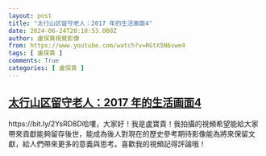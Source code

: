 ```yaml
---
layout: post
title: "太行山区留守老人：2017 年的生活画面4"
date: 2024-06-24T20:18:53.000Z
author: 盧保貴視覺影像
from: https://www.youtube.com/watch?v=RGtX5N6swe4
tags: [ 盧保貴 ]
comments: True
categories: [ 盧保貴 ]
---
```

<!--1719260333000-->
[太行山区留守老人：2017 年的生活画面4](https://www.youtube.com/watch?v=RGtX5N6swe4)
------

<div>
https://bit.ly/2YsRD8D哈嘍，大家好！我是盧寶貴！我拍攝的視頻希望能給大家帶來貢獻能夠留存後世，能成為後人對現在的歷史參考期待影像能為將來保留文獻，給人們帶來更多的意義與思考。喜歡我的視頻記得評論哦！
</div>
